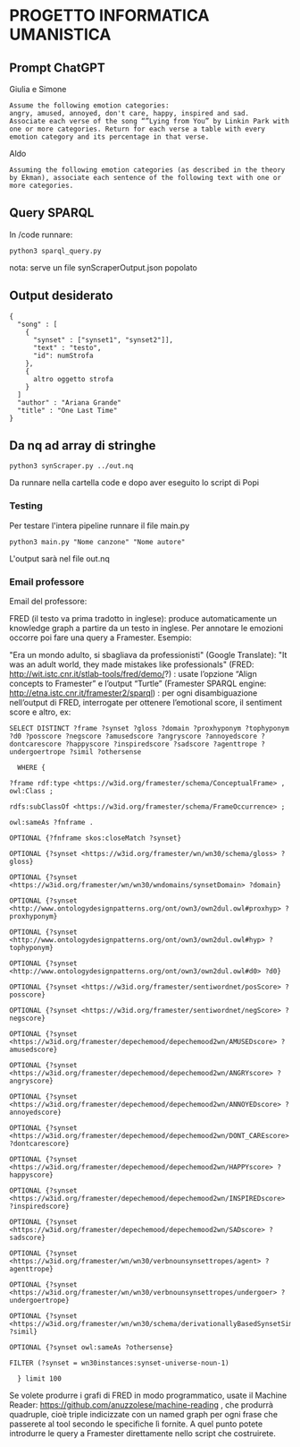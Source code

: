 # PROGETTO INFORMATICA UMANISTICA

## Prompt ChatGPT
Giulia e Simone
```
Assume the following emotion categories:
angry, amused, annoyed, don't care, happy, inspired and sad.
Associate each verse of the song “”Lying from You” by Linkin Park with one or more categories. Return for each verse a table with every emotion category and its percentage in that verse.
```
Aldo
```
Assuming the following emotion categories (as described in the theory by Ekman), associate each sentence of the following text with one or more categories.
```

## Query SPARQL
In /code runnare:
```
python3 sparql_query.py
```
nota: serve un file synScraperOutput.json popolato

## Output desiderato
```
{
  "song" : [
    {
      "synset" : ["synset1", "synset2"]],
      "text" : "testo",
      "id": numStrofa
    },
    {
      altro oggetto strofa
    }
  ]
  "author" : "Ariana Grande"
  "title" : "One Last Time"
}
```
## Da nq ad array di stringhe
```
python3 synScraper.py ../out.nq
```
Da runnare nella cartella code e dopo aver eseguito lo script di Popi

### Testing

Per testare l'intera pipeline runnare il file main.py

```
python3 main.py "Nome canzone" "Nome autore"
```

L'output sarà nel file out.nq


### Email professore

Email del professore:

FRED (il testo va prima tradotto in inglese): produce automaticamente un knowledge graph a partire da un testo in inglese. Per annotare le emozioni occorre poi fare una query a Framester.
Esempio:

"Era un mondo adulto, si sbagliava da professionisti"
(Google Translate): "It was an adult world, they made mistakes like professionals"
(FRED: http://wit.istc.cnr.it/stlab-tools/fred/demo/?) : usate l’opzione “Align concepts to Framester” e l’output “Turtle”
(Framester SPARQL engine: http://etna.istc.cnr.it/framester2/sparql) : per ogni disambiguazione nell’output di FRED, interrogate per ottenere l’emotional score, il sentiment score e altro, ex:



    SELECT DISTINCT ?frame ?synset ?gloss ?domain ?proxhyponym ?tophyponym ?d0 ?posscore ?negscore ?amusedscore ?angryscore ?annoyedscore ?dontcarescore ?happyscore ?inspiredscore ?sadscore ?agenttrope ?undergoertrope ?simil ?othersense

      WHERE {

    ?frame rdf:type <https://w3id.org/framester/schema/ConceptualFrame> , owl:Class ;

    rdfs:subClassOf <https://w3id.org/framester/schema/FrameOccurrence> ;
  
    owl:sameAs ?fnframe .
  
    OPTIONAL {?fnframe skos:closeMatch ?synset}

    OPTIONAL {?synset <https://w3id.org/framester/wn/wn30/schema/gloss> ?gloss}
  
    OPTIONAL {?synset <https://w3id.org/framester/wn/wn30/wndomains/synsetDomain> ?domain}
  
    OPTIONAL {?synset <http://www.ontologydesignpatterns.org/ont/own3/own2dul.owl#proxhyp> ?proxhyponym}
  
    OPTIONAL {?synset <http://www.ontologydesignpatterns.org/ont/own3/own2dul.owl#hyp> ?tophyponym}
  
    OPTIONAL {?synset <http://www.ontologydesignpatterns.org/ont/own3/own2dul.owl#d0> ?d0}
  
    OPTIONAL {?synset <https://w3id.org/framester/sentiwordnet/posScore> ?posscore}
  
    OPTIONAL {?synset <https://w3id.org/framester/sentiwordnet/negScore> ?negscore}
  
    OPTIONAL {?synset <https://w3id.org/framester/depechemood/depechemood2wn/AMUSEDscore> ?amusedscore}
  
    OPTIONAL {?synset <https://w3id.org/framester/depechemood/depechemood2wn/ANGRYscore> ?angryscore}
  
    OPTIONAL {?synset <https://w3id.org/framester/depechemood/depechemood2wn/ANNOYEDscore> ?annoyedscore}
  
    OPTIONAL {?synset <https://w3id.org/framester/depechemood/depechemood2wn/DONT_CAREscore> ?dontcarescore}
  
    OPTIONAL {?synset <https://w3id.org/framester/depechemood/depechemood2wn/HAPPYscore> ?happyscore}
  
    OPTIONAL {?synset <https://w3id.org/framester/depechemood/depechemood2wn/INSPIREDscore> ?inspiredscore}
  
    OPTIONAL {?synset <https://w3id.org/framester/depechemood/depechemood2wn/SADscore> ?sadscore}
  
    OPTIONAL {?synset <https://w3id.org/framester/wn/wn30/verbnounsynsettropes/agent> ?agenttrope}
  
    OPTIONAL {?synset <https://w3id.org/framester/wn/wn30/verbnounsynsettropes/undergoer> ?undergoertrope}
  
    OPTIONAL {?synset <https://w3id.org/framester/wn/wn30/schema/derivationallyBasedSynsetSimilarity> ?simil}
  
    OPTIONAL {?synset owl:sameAs ?othersense}
  
    FILTER (?synset = wn30instances:synset-universe-noun-1)

      } limit 100


Se volete produrre i grafi di FRED in modo programmatico, usate il Machine Reader: https://github.com/anuzzolese/machine-reading , che produrrà quadruple, cioè triple indicizzate con un named graph per ogni frase che passerete al tool secondo le specifiche lì fornite.
A quel punto potete introdurre le query a Framester direttamente nello script che costruirete.

